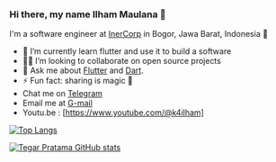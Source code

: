 ### Hi there, my name Ilham Maulana 👋

I'm a software engineer at [InerCorp]([https://woo-hoo.org](https://www.inercorp.com/)) in Bogor, Jawa Barat, Indonesia 🌆

- 🔭 I’m currently learn flutter and use it to build a software
- 🧑‍💻 I’m looking to collaborate on open source projects
- 💬 Ask me about [Flutter](https://flutter.dev) and [Dart](https://dart.dev).
- ⚡ Fun fact: sharing is magic 🐰
- Chat me on [Telegram](https://t.me/k4ilham)
- Email me at [G-mail](mailto:mailham@gmail.com)
- Youtu.be : [https://www.youtube.com/@k4ilham]

<div align="left">
 
 [![Top Langs](https://github-readme-stats.vercel.app/api/top-langs/?username=k4ilham&layout=compact&theme=tokyonight&show_icons=true)](https://github.com/k4ilham)

 [![Tegar Pratama GitHub stats](https://github-readme-stats.vercel.app/api?username=k4ilham&theme=tokyonight&show_icons=true)](https://github.com/k4ilham)
</div>
